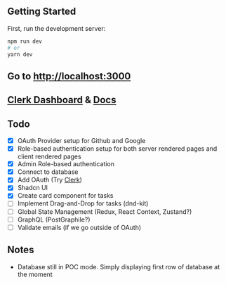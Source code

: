 ## Getting Started

First, run the development server:

```bash
npm run dev
# or
yarn dev
```

## Go to [http://localhost:3000](http://localhost:3000)

## [Clerk Dashboard](https://dashboard.clerk.com/sign-in) & [Docs](https://clerk.com/docs)

## Todo

- [x] OAuth Provider setup for Github and Google
- [x] Role-based authentication setup for both server rendered pages and client rendered pages
- [x] Admin Role-based authentication
- [x] Connect to database
- [x] Add OAuth (Try [Clerk](https://clerk.com/))
- [x] Shadcn UI
- [x] Create card component for tasks
- [ ] Implement Drag-and-Drop for tasks (dnd-kit)
- [ ] Global State Management (Redux, React Context, Zustand?)
- [ ] GraphQL (PostGraphile?)
- [ ] Validate emails (if we go outside of OAuth)

## Notes

- Database still in POC mode. Simply displaying first row of database at the moment
